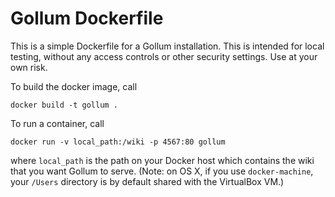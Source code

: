 # Gollum Dockerfile

This is a simple Dockerfile for a Gollum installation. This is intended for
local testing, without any access controls or other security settings. Use at
your own risk.

To build the docker image, call

    docker build -t gollum .

To run a container, call

    docker run -v local_path:/wiki -p 4567:80 gollum

where `local_path` is the path on your Docker host which contains the wiki that
you want Gollum to serve. (Note: on OS X, if you use `docker-machine`, your
`/Users` directory is by default shared with the VirtualBox VM.)
